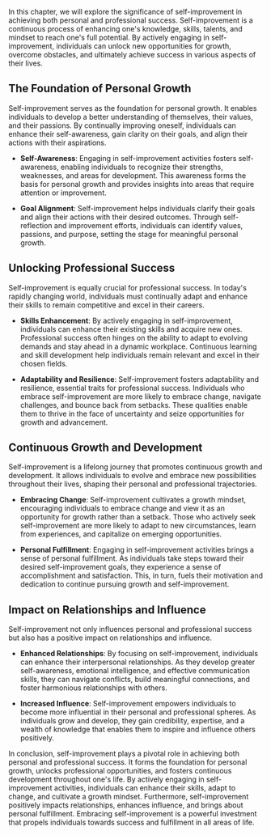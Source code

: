 
In this chapter, we will explore the significance of self-improvement in achieving both personal and professional success. Self-improvement is a continuous process of enhancing one's knowledge, skills, talents, and mindset to reach one's full potential. By actively engaging in self-improvement, individuals can unlock new opportunities for growth, overcome obstacles, and ultimately achieve success in various aspects of their lives.

The Foundation of Personal Growth
---------------------------------

Self-improvement serves as the foundation for personal growth. It enables individuals to develop a better understanding of themselves, their values, and their passions. By continually improving oneself, individuals can enhance their self-awareness, gain clarity on their goals, and align their actions with their aspirations.

* **Self-Awareness**: Engaging in self-improvement activities fosters self-awareness, enabling individuals to recognize their strengths, weaknesses, and areas for development. This awareness forms the basis for personal growth and provides insights into areas that require attention or improvement.

* **Goal Alignment**: Self-improvement helps individuals clarify their goals and align their actions with their desired outcomes. Through self-reflection and improvement efforts, individuals can identify values, passions, and purpose, setting the stage for meaningful personal growth.

Unlocking Professional Success
------------------------------

Self-improvement is equally crucial for professional success. In today's rapidly changing world, individuals must continually adapt and enhance their skills to remain competitive and excel in their careers.

* **Skills Enhancement**: By actively engaging in self-improvement, individuals can enhance their existing skills and acquire new ones. Professional success often hinges on the ability to adapt to evolving demands and stay ahead in a dynamic workplace. Continuous learning and skill development help individuals remain relevant and excel in their chosen fields.

* **Adaptability and Resilience**: Self-improvement fosters adaptability and resilience, essential traits for professional success. Individuals who embrace self-improvement are more likely to embrace change, navigate challenges, and bounce back from setbacks. These qualities enable them to thrive in the face of uncertainty and seize opportunities for growth and advancement.

Continuous Growth and Development
---------------------------------

Self-improvement is a lifelong journey that promotes continuous growth and development. It allows individuals to evolve and embrace new possibilities throughout their lives, shaping their personal and professional trajectories.

* **Embracing Change**: Self-improvement cultivates a growth mindset, encouraging individuals to embrace change and view it as an opportunity for growth rather than a setback. Those who actively seek self-improvement are more likely to adapt to new circumstances, learn from experiences, and capitalize on emerging opportunities.

* **Personal Fulfillment**: Engaging in self-improvement activities brings a sense of personal fulfillment. As individuals take steps toward their desired self-improvement goals, they experience a sense of accomplishment and satisfaction. This, in turn, fuels their motivation and dedication to continue pursuing growth and self-improvement.

Impact on Relationships and Influence
-------------------------------------

Self-improvement not only influences personal and professional success but also has a positive impact on relationships and influence.

* **Enhanced Relationships**: By focusing on self-improvement, individuals can enhance their interpersonal relationships. As they develop greater self-awareness, emotional intelligence, and effective communication skills, they can navigate conflicts, build meaningful connections, and foster harmonious relationships with others.

* **Increased Influence**: Self-improvement empowers individuals to become more influential in their personal and professional spheres. As individuals grow and develop, they gain credibility, expertise, and a wealth of knowledge that enables them to inspire and influence others positively.

In conclusion, self-improvement plays a pivotal role in achieving both personal and professional success. It forms the foundation for personal growth, unlocks professional opportunities, and fosters continuous development throughout one's life. By actively engaging in self-improvement activities, individuals can enhance their skills, adapt to change, and cultivate a growth mindset. Furthermore, self-improvement positively impacts relationships, enhances influence, and brings about personal fulfillment. Embracing self-improvement is a powerful investment that propels individuals towards success and fulfillment in all areas of life.
